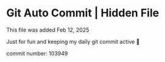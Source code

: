 # Git Auto Commit | Hidden File

This file was added Feb 12, 2025

Just for fun and keeping my daily git commit active 🤪

commit number: 103949
